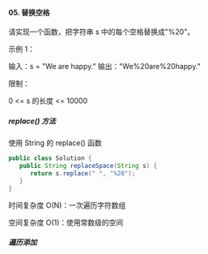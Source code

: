 #### 05. 替换空格

请实现一个函数，把字符串 s 中的每个空格替换成"%20"。

示例 1：

输入：s = "We are happy."
输出："We%20are%20happy."

限制：

0 <= s 的长度 <= 10000

##### replace() 方法

使用 String 的 replace() 函数

```java
public class Solution {
   public String replaceSpace(String s) {
      return s.replace(" ", "%20");
   }
}
```

时间复杂度 O(N)：一次遍历字符数组

空间复杂度 O(1)：使用常数级的空间

##### 遍历添加


